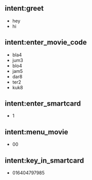 ## intent:greet
- hey
- hi

## intent:enter_movie_code
- bla4
- jum3
- blo4
- jam5
- dar8
- ter2
- kuk8

## intent:enter_smartcard
- 1

## intent:menu_movie
- 00

## intent:key_in_smartcard
- 016404797985
